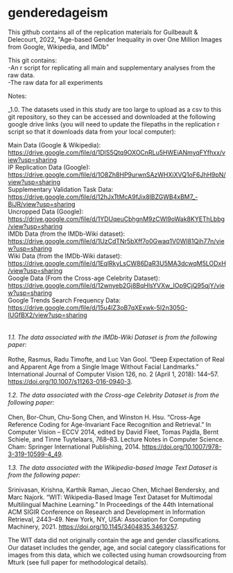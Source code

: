 # genderedageism

This github contains all of the replication materials for Guilbeault & Delecourt, 2022, "Age-based Gender Inequality in over One Million Images from Google, Wikipedia, and IMDb"

This git contains: <br>
-An r script for replicating all main and supplementary analyses from the raw data. <br>
-The raw data for all experiments<br>

Notes: 
<br>

_1.0. The datasets used in this study are too large to upload as a csv to this git repository, so they can be accessed and downloaded at the following google drive links (you will need to update the filepaths in the replication r script so that it downloads data from your local computer): <br>

Main Data (Google & Wikipedia): https://drive.google.com/file/d/1DlS5Qtq9OXOCnRLu5HWEiANmyqFYfhxx/view?usp=sharing<br>
IP Replication Data (Google): https://drive.google.com/file/d/1O8Zh8HP9urwnSAzWHXiXVQ1oF6JhH9pN/view?usp=sharing <br>
Supplementary Validation Task Data: https://drive.google.com/file/d/12hJxTtMcA9fJix8lBZGWB4xBM7_-BiJR/view?usp=sharing <br>
Uncropped Data (Google): https://drive.google.com/file/d/1YDUqeuCbhgnM9zCWl9oWak8KYEThLbbg/view?usp=sharing <br>
IMDb Data (from the IMDb-Wiki dataset): 
https://drive.google.com/file/d/1UzCdTNr5bXff7o0Gwaq1V0WI81Qih77n/view?usp=sharing <br>
Wiki Data (from the IMDb-Wiki dataset): 
https://drive.google.com/file/d/1EqlRkyLsCW86DaR3U5MA3dcwqM5LODxH/view?usp=sharing <br>
Google Data (From the Cross-age Celebrity Dataset): https://drive.google.com/file/d/12wnyeb2Gj8BqHlsYVXw_IOp9CjQ95qjY/view?usp=sharing <br>
Google Trends Search Frequency Data: https://drive.google.com/file/d/15u4lZ3oB7qXExwk-5I2n305G-IUGfBX2/view?usp=sharing <br>
 <br>
<br>
_1.1. The data associated with the IMDb-Wiki Dataset is from the following paper:_ <br>
<br>
Rothe, Rasmus, Radu Timofte, and Luc Van Gool. “Deep Expectation of Real and Apparent Age from a Single Image Without Facial Landmarks.” International Journal of Computer Vision 126, no. 2 (April 1, 2018): 144–57. https://doi.org/10.1007/s11263-016-0940-3.
<br>

_1.2. The data associated with the Cross-age Celebrity Dataset is from the following paper:_ <br>
<br>
Chen, Bor-Chun, Chu-Song Chen, and Winston H. Hsu. “Cross-Age Reference Coding for Age-Invariant Face Recognition and Retrieval.” In Computer Vision – ECCV 2014, edited by David Fleet, Tomas Pajdla, Bernt Schiele, and Tinne Tuytelaars, 768–83. Lecture Notes in Computer Science. Cham: Springer International Publishing, 2014. https://doi.org/10.1007/978-3-319-10599-4_49.
<br>

_1.3. The data associated with the Wikipedia-based Image Text Dataset is from the following paper:_ <br>
<br>
Srinivasan, Krishna, Karthik Raman, Jiecao Chen, Michael Bendersky, and Marc Najork. “WIT: Wikipedia-Based Image Text Dataset for Multimodal Multilingual Machine Learning.” In Proceedings of the 44th International ACM SIGIR Conference on Research and Development in Information Retrieval, 2443–49. New York, NY, USA: Association for Computing Machinery, 2021. https://doi.org/10.1145/3404835.3463257.
<br>

The WIT data did not originally contain the age and gender classifications. Our dataset includes the gender, age, and social category classifications for images from this data, which we collected using human crowdsourcing from Mturk (see full paper for methodological details). 

